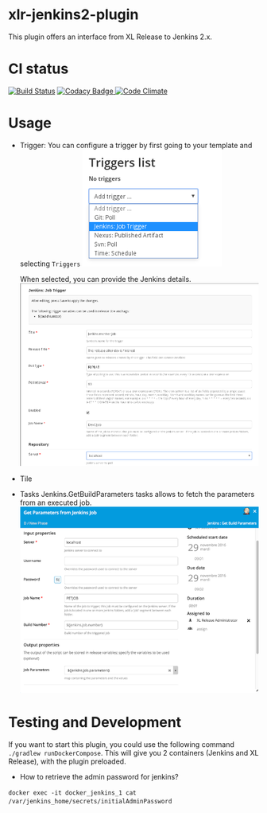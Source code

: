 # xlr-jenkins2-plugin

This plugin offers an interface from XL Release to Jenkins 2.x. 

# CI status #

[![Build Status][xlr-jenkins2-plugin-travis-image]][xlr-jenkins2-plugin-travis-url]
[![Codacy Badge][xlr-jenkins2-plugin-codacy-image] ][xlr-jenkins2-plugin-codacy-url]
[![Code Climate][xlr-jenkins2-plugin-code-climate-image] ][xlr-jenkins2-plugin-code-climate-url]

[xlr-jenkins2-plugin-travis-image]: https://travis-ci.org/xebialabs-community/xlr-jenkins2-plugin.svg?branch=master
[xlr-jenkins2-plugin-travis-url]: https://travis-ci.org/xebialabs-community/xlr-jenkins2-plugin
[xlr-jenkins2-plugin-codacy-image]: https://api.codacy.com/project/badge/Grade/a6f64efd62f341acb50f67c511d3fb42
[xlr-jenkins2-plugin-codacy-url]: https://www.codacy.com/app/joris-dewinne/xlr-jenkins2-plugin
[xlr-jenkins2-plugin-code-climate-image]: https://codeclimate.com/github/xebialabs-community/xlr-jenkins2-plugin/badges/gpa.svg
[xlr-jenkins2-plugin-code-climate-url]: https://codeclimate.com/github/xebialabs-community/xlr-jenkins2-plugin

# Usage #
* Trigger: You can configure a trigger by first going to your template and selecting `Triggers`
  ![Jenkins Trigger](images/jenkins_trigger.png)
  
  When selected, you can provide the Jenkins details.
  ![Jenkins Trigger Details](images/jenkins_trigger_details.png)

* Tile 

* Tasks Jenkins.GetBuildParameters tasks allows to fetch the parameters from an executed job.
 ![Jenkins GetBuildParameters](images/jenkins_get_parameters.png) 

# Testing and Development #
If you want to start this plugin, you could use the following command `./gradlew runDockerCompose`. 
This will give you 2 containers (Jenkins and XL Release), with the plugin preloaded.

* How to retrieve the admin password for jenkins? 

`docker exec -it docker_jenkins_1 cat /var/jenkins_home/secrets/initialAdminPassword` 



